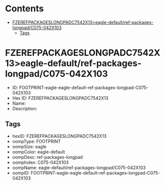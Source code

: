 



Contents
========

* [FZEREFPACKAGESLONGPADC7542X13>eagle-default/ref-packages-longpad/C075-042X103](#fzerefpackageslongpadc7542x13eagle-defaultref-packages-longpadc075-042x103)
	* [Tags](#tags)

# FZEREFPACKAGESLONGPADC7542X13>eagle-default/ref-packages-longpad/C075-042X103

- ID: FOOTPRINT-eagle-eagle-default-ref-packages-longpad-C075-042X103
- Hex ID: FZEREFPACKAGESLONGPADC7542X13
- Name: 
- Description: 

## Tags

- hexID: FZEREFPACKAGESLONGPADC7542X13
- oompType: FOOTPRINT
- oompSize: eagle
- oompColor: eagle-default
- oompDesc: ref-packages-longpad
- oompIndex: C075-042X103
- oompName: eagle-default/ref-packages-longpad/C075-042X103
- oompID: FOOTPRINT-eagle-eagle-default-ref-packages-longpad-C075-042X103
